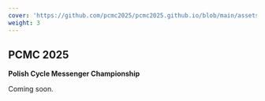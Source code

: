 ```yaml
---
cover: 'https://github.com/pcmc2025/pcmc2025.github.io/blob/main/assets/splash.jpg?raw=true'
weight: 3
---
```


## PCMC 2025

**Polish Cycle Messenger Championship**

Coming soon.